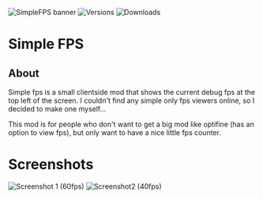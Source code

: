 ![SimpleFPS banner](https://lookonthebrightsi.de/mc-mods/simple-fps/images/simple_fps_banner.png)
![Versions](http://cf.way2muchnoise.eu/versions/MC_simple-fps_for-the-badge.svg)
![Downloads](http://cf.way2muchnoise.eu/downloads/simple-fps.svg)

# Simple FPS

## About

Simple fps is a small clientside mod that shows the current debug fps at the top left of the screen. I couldn't find any simple only fps viewers online, so I decided to make one myself...

This mod is for people who don't want to get a big mod like optifine (has an option to view fps), but only want to have a nice little fps counter.

# Screenshots
![Screenshot 1 (60fps)](https://lookonthebrightsi.de/mc-mods/simple-fps/images/screenshots/screenshot_60fps.png)
![Screenshot2 (40fps)](https://lookonthebrightsi.de/mc-mods/simple-fps/images/screenshots/screenshot_40fps.png)

